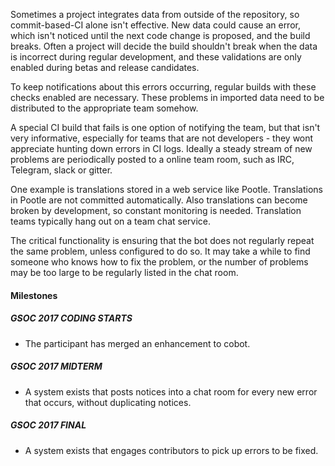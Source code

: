 Sometimes a project integrates data from outside of the repository, so
commit-based-CI alone isn't effective. New data could cause an error, which
isn't noticed until the next code change is proposed, and the build breaks.
Often a project will decide the build shouldn't break when the data is incorrect
during regular development, and these validations are only enabled during betas
and release candidates.

To keep notifications about this errors occurring, regular builds with these
checks enabled are necessary. These problems in imported data need to be
distributed to the appropriate team somehow.

A special CI build that fails is one option of notifying the team, but that
isn't very informative, especially for teams that are not developers - they wont
appreciate hunting down errors in CI logs. Ideally a steady stream of new
problems are periodically posted to a online team room, such as IRC, Telegram,
slack or gitter.

One example is translations stored in a web service like Pootle. Translations
in Pootle are not committed automatically. Also translations can become broken
by development, so constant monitoring is needed. Translation teams typically
hang out on a team chat service.

The critical functionality is ensuring that the bot does not regularly repeat
the same problem, unless configured to do so. It may take a while to find
someone who knows how to fix the problem, or the number of problems may be too
large to be regularly listed in the chat room.

#### Milestones

##### GSOC 2017 CODING STARTS

* The participant has merged an enhancement to cobot.

##### GSOC 2017 MIDTERM

* A system exists that posts notices into a chat room for every new error that
occurs, without duplicating notices.

##### GSOC 2017 FINAL

* A system exists that engages contributors to pick up errors to be fixed.
